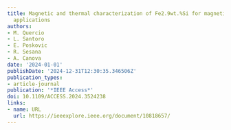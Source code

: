 ```yaml
---
title: Magnetic and thermal characterization of Fe2.9wt.%Si for magnetic shielding
  applications
authors:
- M. Quercio
- L. Santoro
- E. Poskovic
- R. Sesana
- A. Canova
date: '2024-01-01'
publishDate: '2024-12-31T12:30:35.346506Z'
publication_types:
- article-journal
publication: '*IEEE Access*'
doi: 10.1109/ACCESS.2024.3524238
links:
- name: URL
  url: https://ieeexplore.ieee.org/document/10818657/
---
```

